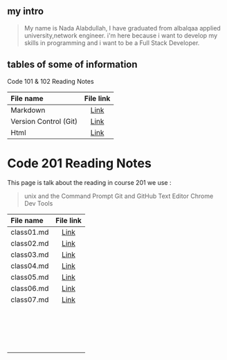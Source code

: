 ## my intro
>My name is Nada Alabdullah, I have graduated from albalqaa applied university,network engineer.
i'm here because i want to develop my skills in programming and i want to be a Full Stack Developer.

## tables of some of information
 
Code 101 & 102 Reading Notes


| File name      | File link     |
| :------------- | :----------: | 
|  Markdown | [Link](https://nada0795.github.io/reading-note/read01)|
| Version Control (Git)   | [Link](https://nada0795.github.io/reading-note/read02)| 
| Html   | [Link](https://nada0795.github.io/reading-note/read03)| 


# Code 201 Reading Notes
This page is talk about the reading in course 201
we use :

> unix and the Command Prompt
> Git and GitHub
> Text Editor
> Chrome Dev Tools

| File name      | File link     |
| :------------- | :----------:  | 
|  class01.md    | [Link](https://nada0795.github.io/reading-note/class01)|
|  class02.md    | [Link](https://nada0795.github.io/reading-note/class02)| 
|  class03.md    | [Link](https://nada0795.github.io/reading-note/class03)|          
|  class04.md    | [Link](https://nada0795.github.io/reading-note/class04)|
|  class05.md    | [Link](https://nada0795.github.io/reading-note/class05)| 
|  class06.md    | [Link](https://nada0795.github.io/reading-note/class06)|
|  class07.md    | [Link](https://nada0795.github.io/reading-note/class07)| 
|                |               |
|                |               |
|                |               | 
|                |               | 
|                |               |
|                |               | 
|                |               |
|                |               | 
|                |               |
|                |               |
|                |               | 
|                |               |
|                |               | 
|                |               |
|                |               | 
|                |               |
|                |               |
|                |               | 
